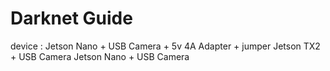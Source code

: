 # Darknet Guide

device : Jetson Nano + USB Camera + 5v 4A Adapter + jumper
         Jetson TX2 + USB Camera
         Jetson Nano + USB Camera
